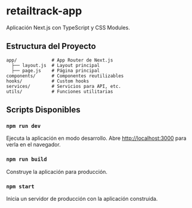 # retailtrack-app

Aplicación Next.js con TypeScript y CSS Modules.

## Estructura del Proyecto

```
app/             # App Router de Next.js
  ├── layout.js  # Layout principal
  ├── page.js    # Página principal
components/      # Componentes reutilizables
hooks/           # Custom hooks
services/        # Servicios para API, etc.
utils/           # Funciones utilitarias
```

## Scripts Disponibles

### `npm run dev`

Ejecuta la aplicación en modo desarrollo.
Abre [http://localhost:3000](http://localhost:3000) para verla en el navegador.

### `npm run build`

Construye la aplicación para producción.

### `npm start`

Inicia un servidor de producción con la aplicación construida.
